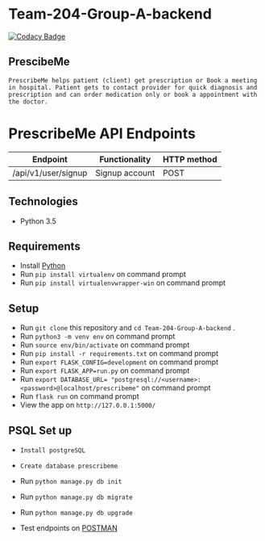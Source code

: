 # Team-204-Group-A-backend
[![Codacy Badge](https://app.codacy.com/project/badge/Grade/37b0280f42fd4fa5a98d051ad69602ce)](https://www.codacy.com/gh/BuildForSDGCohort2/Team-204-Group-A-backend?utm_source=github.com&amp;utm_medium=referral&amp;utm_content=BuildForSDGCohort2/Team-204-Group-A-backend&amp;utm_campaign=Badge_Grade)

## PrescibeMe
```
PrescribeMe helps patient (client) get prescription or Book a meeting in hospital. Patient gets to contact provider for quick diagnosis and prescription and can order medication only or book a appointment with the doctor.
```

# PrescribeMe API Endpoints
|Endpoint                                 | Functionality                    |HTTP method 
|-----------------------------------------|----------------------------------|-------------
|/api/v1/user/signup                      |Signup account                    |POST 

## Technologies

* Python 3.5

## Requirements

* Install [Python](https://www.python.org/downloads/)
* Run `pip install virtualenv` on command prompt
* Run `pip install virtualenvwrapper-win` on command prompt

## Setup

* Run `git clone` this repository and `cd Team-204-Group-A-backend` .
* Run `python3 -m venv env` on command prompt
* Run `source env/bin/activate` on command prompt
* Run `pip install -r requirements.txt` on command prompt
* Run `export FLASK_CONFIG=development` on command prompt
* Run `export FLASK_APP=run.py` on command prompt
* Run `export DATABASE_URL= "postgresql://<username>:<password>@localhost/prescribeme"` on command prompt
* Run `flask run` on command prompt
* View the app on `http://127.0.0.1:5000/`

## PSQL Set up
* `Install postgreSQL`
* `Create database prescribeme`
* Run `python manage.py db init`
* Run `python manage.py db migrate`
* Run `python manage.py db upgrade`

* Test endpoints on [POSTMAN](https://www.postman.com/)
